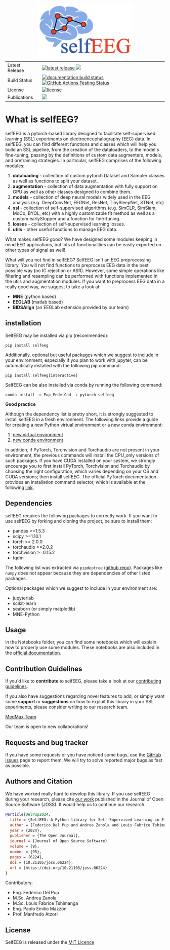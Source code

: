 <img src="Images/LibraryLogo.png"
        alt="Picture"
        width="300"
        style="display: block; margin: 0 auto" />

<table>
<tr>
  <td>Latest Release</td>
  <td>
    <a href="https://pypi.org/project/selfeeg/">
    <img src="https://img.shields.io/pypi/v/selfeeg" alt="latest release" />
    </a>
    <a href="https://anaconda.org/Pup_Fede_Cnd/selfeeg">
    <img src="https://anaconda.org/Pup_Fede_Cnd/selfeeg/badges/version.svg" />
    </a>
</tr>
<tr>
  <td>Build Status</td>
  <td>
    <a href="https://img.shields.io/readthedocs/selfeeg">
    <img src="https://img.shields.io/readthedocs/selfeeg" alt="documentation build status" />
    </a>
    <a href="https://github.com/MedMaxLab/selfEEG/actions/workflows/python-app.yml">
      <img src="https://github.com/MedMaxLab/selfEEG/actions/workflows/python-app.yml/badge.svg" alt="GitHub Actions Testing Status" />
    </a>
  </td>
</tr>
<tr>
  <td>License</td>
  <td>
    <a href="https://github.com/MedMaxLab/selfEEG/blob/main/LICENSE.md">
    <img src="https://img.shields.io/badge/License-MIT-yellow.svg"
        alt="license" />
    </a>
</td>
</tr>
<tr>
  <td>Publications</td>
  <td>
    <a href="https://joss.theoj.org/papers/ab7eaf53973996e7c8d49dada734de78">
        <img src="https://joss.theoj.org/papers/ab7eaf53973996e7c8d49dada734de78/status.svg">
    </a>
  </td>
</tr>
</table>


# What is selfEEG?
selfEEG is a pytorch-based library designed to facilitate self-supervised learning (SSL) experiments on electroencephalography (EEG) data. In selfEEG, you can find different functions and classes which will help you build an SSL pipeline, from the creation of the dataloaders, to the model's fine-tuning, passing by the definitions of custom data augmenters, models, and pretraining strategies.
In particular, selfEEG comprises of the following modules:

1. **dataloading** - collection of custom pytorch Dataset and Sampler classes as well as functions to split your dataset.
2. **augmentation** - collection of data augmentation with fully support on GPU as well as other classes designed to combine them.
3. **models** - collection of deep neural models widely used in the EEG analysis (e.g. DeepConvNet, EEGNet, ResNet, TinySleepNet, STNet, etc)
4. **ssl** - collection of self-supervised algorithms (e.g. SimCLR, SimSiam, MoCo, BYOL, etc) with a highly customizable fit method as well as a custom earlyStopper and a function for fine-tuning.
5. **losses** - collection of self-supervised learning losses.
6. **utils** - other useful functions to manage EEG data.

What makes selfEEG good? We have designed some modules keeping in mind EEG applications, but lots of functionalities can be easily exported on other types of signal as well!

What will you not find in selfEEG? SelfEEG isn't an EEG preprocessing library. You will not find functions to preprocess EEG data in the best possible way (no IC rejection or ASR). However, some simple operations like filtering and resampling can be performed with functions implemented in the utils and augmentation modules.
If you want to preprocess EEG data in a really good way, we suggest to take a look at:

- **MNE** (python based)
- **EEGLAB** (matlab based)
- **BIDSAlign** (an EEGLab extension provided by our team)


## installation
SelfEEG may be installed via pip (recommended):
```
pip install selfeeg
```
Additionally, optional but useful packages which we suggest to include in your environment, especially if you plan to work with jupyter, can be automatically installed with the following pip command:
```
pip install selfeeg[interactive]
```

SelfEEG can be also installed via conda by running the following command:
```
conda install -c Pup_Fede_Cnd -c pytorch selfeeg
```

**Good practice**

Although the dependency list is pretty short, it is strongly suggested to install selfEEG in a fresh environment. The following links provide a guide for creating a new Python virtual environment or a new conda environment:

1. [new virtual environment](https://docs.python.org/3/library/venv.html)
2. [new conda environment](https://conda.io/projects/conda/en/latest/user-guide/tasks/manage-environments.html#creating-an-environment-with-commands)

In addition, if PyTorch, Torchvision and Torchaudio are not present in your environment, the previous commands will install the CPU_only versions of such packages.
If you have CUDA installed on your system, we strongly encourage you to first install PyTorch, Torchvision and Torchaudio by choosing the
right configuration, which varies depending on your OS and CUDA versions; then install selfEEG. The official PyTorch documentation provides an installation command selector, which is available at the following [link](https://pytorch.org/get-started/locally/).



## Dependencies
selfEEG requires the following packages to correctly work. If you want to use selfEEG by forking and cloning the project, be sure to install them:

- pandas >=1.5.3
- scipy >=1.10.1
- torch >= 2.0.0
- torchaudio >=2.0.2
- torchvision >=0.15.2
- tqdm

The following list was extracted via ``pipdeptree`` ([github repo](https://github.com/tox-dev/pipdeptree/tree/main)). Packages like ``numpy`` does not appear because they are dependencies of other listed packages.

Optional packages which we suggest to include in your environment are:

- jupyterlab
- scikit-learn
- seaborn (or simply matplotlib)
- MNE-Python


## Usage
in the Notebooks folder, you can find some notebooks which will explain how to properly use some modules. These notebooks are also included in the [official documentation](https://selfeeg.readthedocs.io/en/latest/index.html).


## Contribution Guidelines
If you'd like to **contribute** to selfEEG, please take a look at our [contributing guidelines](CONTRIBUTING.md).

If you also have suggestions regarding novel features to add, or simply want some **support** or **suggestions** on how to exploit this library in your SSL experiments, please consider writing to our research team.

[MedMax Team](mailto:manfredo.atzori@unipd.it&cc=federico.delpup@studenti.unipd.it,andrea.zanola@studenti.unipd.it,louisfabrice.tshimanga@unipd.it)

Our team is open to new collaborations!


## Requests and bug tracker
If you have some requests or you have noticed some bugs, use the [GitHub issues](https://github.com/MedMaxLab/selfEEG/issues) page to report them. We will try to solve reported major bugs as fast as possible.


## Authors and Citation
We have worked really hard to develop this library. If you use selfEEG during your research, please cite [our work](https://doi.org/10.21105/joss.06224) published in the Journal of Open Source Software (JOSS). It would help us to continue our research.

```bibtex
@article{DelPup2024,
  title = {SelfEEG: A Python library for Self-Supervised Learning in Electroencephalography},
  author = {Federico Del Pup and Andrea Zanola and Louis Fabrice Tshimanga and Paolo Emilio Mazzon and Manfredo Atzori},
  year = {2024}, 
  publisher = {The Open Journal},
  journal = {Journal of Open Source Software} 
  volume = {9},
  number = {95},
  pages = {6224},
  doi = {10.21105/joss.06224},
  url = {https://doi.org/10.21105/joss.06224}
}
```

Contributors:
- Eng. Federico Del Pup
- M.Sc. Andrea Zanola
- M.Sc. Louis Fabrice Tshimanga
- Eng. Paolo Emilio Mazzon
- Prof. Manfredo Atzori

## License
SelfEEG is released under the
[MIT Licence](LICENSE.md)
